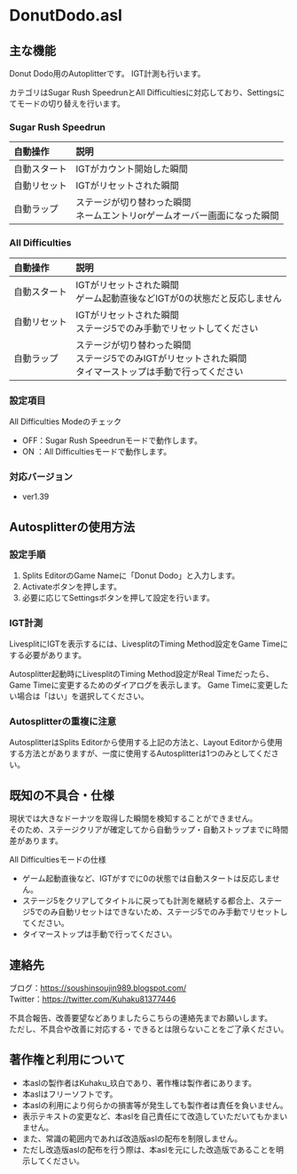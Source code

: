 # DonutDodo.asl


## 主な機能

Donut Dodo用のAutoplitterです。
IGT計測も行います。

カテゴリはSugar Rush SpeedrunとAll Difficultiesに対応しており、Settingsにてモードの切り替えを行います。

### Sugar Rush Speedrun
|自動操作|説明|
|:--|:--|
|自動スタート|IGTがカウント開始した瞬間|
|自動リセット|IGTがリセットされた瞬間|
|自動ラップ|ステージが切り替わった瞬間<br>ネームエントリorゲームオーバー画面になった瞬間|

### All Difficulties
|自動操作|説明|
|:--|:--|
|自動スタート|IGTがリセットされた瞬間<br>ゲーム起動直後などIGTが0の状態だと反応しません|
|自動リセット|IGTがリセットされた瞬間<br>ステージ5でのみ手動でリセットしてください|
|自動ラップ|ステージが切り替わった瞬間<br>ステージ5でのみIGTがリセットされた瞬間<br>タイマーストップは手動で行ってください|


### 設定項目
All Difficulties Modeのチェック
- OFF：Sugar Rush Speedrunモードで動作します。
- ON ：All Difficultiesモードで動作します。


### 対応バージョン
- ver1.39


## Autosplitterの使用方法

### 設定手順

1. Splits EditorのGame Nameに「Donut Dodo」と入力します。
1. Activateボタンを押します。
1. 必要に応じてSettingsボタンを押して設定を行います。

### IGT計測

LivesplitにIGTを表示するには、LivesplitのTiming Method設定をGame Timeにする必要があります。

Autosplitter起動時にLivesplitのTiming Method設定がReal Timeだったら、Game Timeに変更するためのダイアログを表示します。
Game Timeに変更したい場合は「はい」を選択してください。

### Autosplitterの重複に注意

AutosplitterはSplits Editorから使用する上記の方法と、Layout Editorから使用する方法とがありますが、一度に使用するAutosplitterは1つのみとしてください。


## 既知の不具合・仕様

現状では大きなドーナツを取得した瞬間を検知することができません。<br>
そのため、ステージクリアが確定してから自動ラップ・自動ストップまでに時間差があります。

All Difficultiesモードの仕様
- ゲーム起動直後など、IGTがすでに0の状態では自動スタートは反応しません。
- ステージ5をクリアしてタイトルに戻っても計測を継続する都合上、ステージ5でのみ自動リセットはできないため、ステージ5でのみ手動でリセットしてください。
- タイマーストップは手動で行ってください。


## 連絡先

ブログ：https://soushinsoujin989.blogspot.com/ <br>
Twitter：https://twitter.com/Kuhaku81377446

不具合報告、改善要望などありましたらこちらの連絡先までお願いします。<br>
ただし、不具合や改善に対応する・できるとは限らないことをご了承ください。


## 著作権と利用について

- 本aslの製作者はKuhaku_玖白であり、著作権は製作者にあります。
- 本aslはフリーソフトです。
- 本aslの利用により何らかの損害等が発生しても製作者は責任を負いません。
- 表示テキストの変更など、本aslを自己責任にて改造していただいてもかまいません。
- また、常識の範囲内であれば改造版aslの配布を制限しません。
- ただし改造版aslの配布を行う際は、本aslを元にした改造版であることを明示してください。
